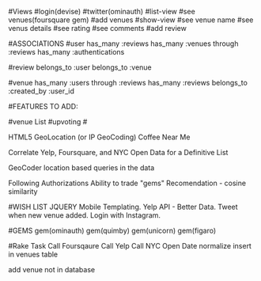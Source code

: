 #Views 
  #login(devise)
    #twitter(ominauth) 
  #list-view
    #see venues(foursquare gem)
    #add venues
  #show-view
    #see venue name 
    #see venus details 
    #see rating
    #see comments
    #add review

#ASSOCIATIONS
#user
  has_many :reviews
  has_many :venues through :reviews 
  has_many :authentications

#review
  belongs_to :user
  belongs_to :venue 

#venue
  has_many :users through :reviews
  has_many :reviews
  belongs_to :created_by :user_id

#FEATURES TO ADD:

  #venue List
    #upvoting
    # 

  HTML5 GeoLocation (or IP GeoCoding)
  Coffee Near Me
  
  Correlate Yelp, Foursquare, and NYC Open Data for a Definitive List

  GeoCoder location based queries in the data

  Following
  Authorizations
  Ability to trade "gems"
  Recomendation - cosine similarity 
  
#WISH LIST
  JQUERY Mobile Templating. 
  Yelp API - Better Data.
  Tweet when new venue added. 
  Login with Instagram.
  
#GEMS
  gem(ominauth)
  gem(quimby)
  gem(unicorn)
  gem(figaro)

#Rake Task
Call Foursqaure
Call Yelp 
Call NYC Open Date
normalize
insert in venues table

add venue not in database







